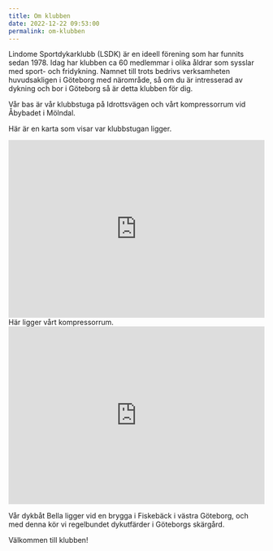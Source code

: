 ```yaml
---
title: Om klubben
date: 2022-12-22 09:53:00
permalink: om-klubben
---
```


Lindome Sportdykarklubb (LSDK) är en ideell förening som har funnits sedan 1978. Idag har klubben ca 60 medlemmar i olika åldrar som sysslar med sport- och fridykning. Namnet till trots bedrivs verksamheten huvudsakligen i Göteborg med närområde, så om du är intresserad av dykning och bor i Göteborg så är detta klubben för dig.

Vår bas är vår klubbstuga på Idrottsvägen och vårt kompressorrum vid Åbybadet i Mölndal.

Här är en karta som visar var klubbstugan ligger.
<iframe src="https://www.google.com/maps/embed?pb=!1m18!1m12!1m3!1d533.780453164544!2d11.991923669738163!3d57.646416216047506!2m3!1f0!2f0!3f0!3m2!1i1024!2i768!4f13.1!3m3!1m2!1s0x464ff3ea0ad42fcd%3A0x9aa46ee652adaf79!2sLindome%20Sportdykarklubb!5e0!3m2!1ssv!2sse!4v1692279192503!5m2!1ssv!2sse" width="100%" height="350" style="border:0;" allowfullscreen="" loading="lazy" referrerpolicy="no-referrer-when-downgrade"></iframe>
Här ligger vårt kompressorrum.
<iframe src="https://www.google.com/maps/embed?pb=!1m17!1m12!1m3!1d533.7730995284725!2d11.994778533612374!3d57.646916246213145!2m3!1f0!2f0!3f0!3m2!1i1024!2i768!4f13.1!3m2!1m1!2zNTfCsDM4JzQ4LjgiTiAxMcKwNTknNDEuNSJF!5e0!3m2!1ssv!2sse!4v1692276618549!5m2!1ssv!2sse" width="100%" height="350" style="border:0;" allowfullscreen="" loading="lazy" referrerpolicy="no-referrer-when-downgrade"></iframe>

Vår dykbåt Bella ligger vid en brygga i Fiskebäck i västra Göteborg, och med denna kör vi regelbundet dykutfärder i Göteborgs skärgård.

Välkommen till klubben!